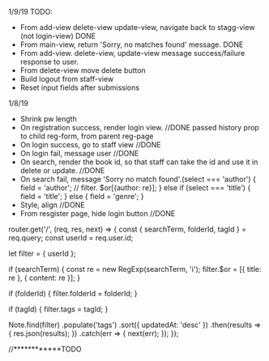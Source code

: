 1/9/19 TODO:
* From add-view delete-view update-view, navigate back to stagg-view (not login-view) DONE
* From main-view, return 'Sorry, no matches found' message. DONE
* From add-view. delete-view, update-view message success/failure response to user.
* From delete-view move delete button
* Build logout from staff-view
* Reset input fields after submissions


1/8/19
* Shrink pw length
* On registration success, render login view. //DONE passed history prop to child reg-form, from parent reg-page 
* On login success, go to staff view //DONE
* On login fail, message user  //DONE
* On search, render the book id, so that staff can take the id and use it in delete or update. //DONE
* On search fail, message 'Sorry no match found'.(select === 'author') {
      field = 'author';
      // filter. $or[{author: re}];
    } else if (select === 'title') {
      field = 'title';
    } else {
      field = 'genre';
    } 
* Style, align //DONE
* From resgister page, hide login button //DONE






router.get('/', (req, res, next) => {
  const { searchTerm, folderId, tagId } = req.query;
  const userId = req.user.id;

  let filter = { userId };

  if (searchTerm) {
    const re = new RegExp(searchTerm, 'i');
    filter.$or = [{ title: re }, { content: re }];
  }

  if (folderId) {
    filter.folderId = folderId;
  }

  if (tagId) {
    filter.tags = tagId;
  }

  Note.find(filter)
    .populate('tags')
    .sort({ updatedAt: 'desc' })
    .then(results => {
      res.json(results);
    })
    .catch(err => {
      next(err);
    });
});


//************TODO

  